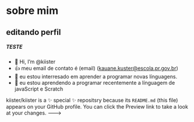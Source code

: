   # sobre mim
  
  ## editando perfil
  
  ##### TESTE




- 👋 Hi, I’m @kiister
- :+1:  meu email de contato é (email) (kauane.kuster@escola.pr.gov.br)
-  👀 eu estou interresado em aprender a programar novas línguagens.
- 🌱 eu estou aprendendo a programar recentemente a línguagem de javaScript e Scratch

kiister/kiister is a ✨ special ✨ repositsry because its `README.md` (this file) appears on your GitHub profile.
You can click the Preview link to take a look at your changes.
--->

